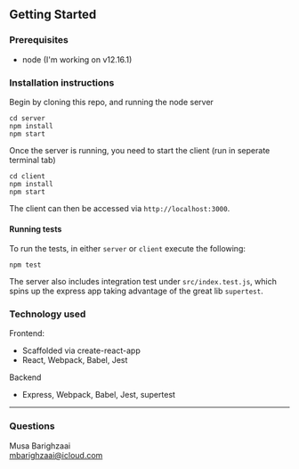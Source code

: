 ## Getting Started

### Prerequisites

- node (I'm working on v12.16.1)

### Installation instructions

Begin by cloning this repo, and running the node server

```
cd server
npm install
npm start
```

Once the server is running, you need to start the client (run in seperate terminal tab)

```
cd client
npm install
npm start
```

The client can then be accessed via `http://localhost:3000`.

#### Running tests

To run the tests, in either `server` or `client` execute the following:

```
npm test
```

The server also includes integration test under `src/index.test.js`, which spins up the express app taking advantage of the great lib `supertest`.

### Technology used

Frontend:

- Scaffolded via create-react-app
- React, Webpack, Babel, Jest

Backend

- Express, Webpack, Babel, Jest, supertest

---

### Questions

Musa Barighzaai
<br>
mbarighzaai@icloud.com
